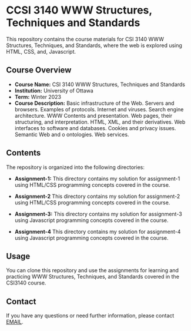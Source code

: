 # CCSI 3140 WWW Structures, Techniques and Standards 

This repository contains the course materials for CSI 3140 WWW Structures, Techniques, and Standards, where the web is explored using HTML, CSS, and, Javascript.

## Course Overview

- **Course Name:** CSI 3140 WWW Structures, Techniques and Standards 
- **Institution:** University of Ottawa
- **Term:** Winter 2023
- **Course Description:** Basic infrastructure of the Web. Servers and browsers. Examples of protocols. Internet and viruses. Search engine architecture. WWW Contents and presentation. Web pages, their structuring, and interpretation. HTML, XML, and their derivatives. Web interfaces to software and databases. Cookies and privacy issues. Semantic Web and o ontologies. Web services.

## Contents

The repository is organized into the following directories:

- **Assignment-1:** This directory contains my solution for assignment-1 using HTML/CSS programming concepts covered in the course.

- **Assignment-2** This directory contains my solution for assignment-2 using HTML/CSS programming concepts covered in the course.

- **Assignment-3:** This directory contains my solution for assignment-3 using Javascript programming concepts covered in the course.

- **Assignment-4** This directory contains my solution for assignment-4 using Javascript programming concepts covered in the course.

## Usage

You can clone this repository and use the assignments for learning and practicing WWW Structures, Techniques, and Standards  covered in the CSI3140 course.


## Contact

If you have any questions or need further information, please contact [EMAIL](mailto:rmath049@uottawa.ca).

